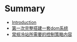 # Summary

* [Introduction](README.md)
* [第一次完整搭建一套dom系统](first.md)
* [常规冷站所需要的控制策略内容](chang-gui-leng-zhan-suo-xu-yao-de-kong-zhi-ce-lve-nei-rong.md)

